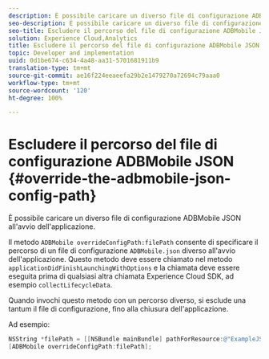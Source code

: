 ```yaml
---
description: È possibile caricare un diverso file di configurazione ADBMobile JSON all'avvio dell'applicazione.
seo-description: È possibile caricare un diverso file di configurazione ADBMobile JSON all'avvio dell'applicazione.
seo-title: Escludere il percorso del file di configurazione ADBMobile JSON
solution: Experience Cloud,Analytics
title: Escludere il percorso del file di configurazione ADBMobile JSON
topic: Developer and implementation
uuid: 0d1be674-c634-4a48-aa31-5701681911b9
translation-type: tm+mt
source-git-commit: ae16f224eeaeefa29b2e1479270a72694c79aaa0
workflow-type: tm+mt
source-wordcount: '120'
ht-degree: 100%

---
```



# Escludere il percorso del file di configurazione ADBMobile JSON {#override-the-adbmobile-json-config-path}

È possibile caricare un diverso file di configurazione ADBMobile JSON all&#39;avvio dell&#39;applicazione.

Il metodo `ADBMobile overrideConfigPath:filePath` consente di specificare il percorso di un file di configurazione `ADBMobile.json` diverso all&#39;avvio dell&#39;applicazione. Questo metodo deve essere chiamato nel metodo `applicationDidFinishLaunchingWithOptions` e la chiamata deve essere eseguita prima di qualsiasi altra chiamata Experience Cloud SDK, ad esempio `collectLifecycleData`.

Quando invochi questo metodo con un percorso diverso, si esclude una tantum il file di configurazione, fino alla chiusura dell&#39;applicazione.

Ad esempio:

```objective-c
NSString *filePath = [[NSBundle mainBundle] pathForResource:@"ExampleJSONFile" ofType:@"json"]; 
[ADBMobile overrideConfigPath:filePath];
```

